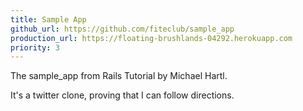 ```yaml
---
title: Sample App
github_url: https://github.com/fiteclub/sample_app
production_url: https://floating-brushlands-04292.herokuapp.com
priority: 3
---
```

The sample_app from Rails Tutorial by Michael Hartl.

It's a twitter clone, proving that I can follow directions.
